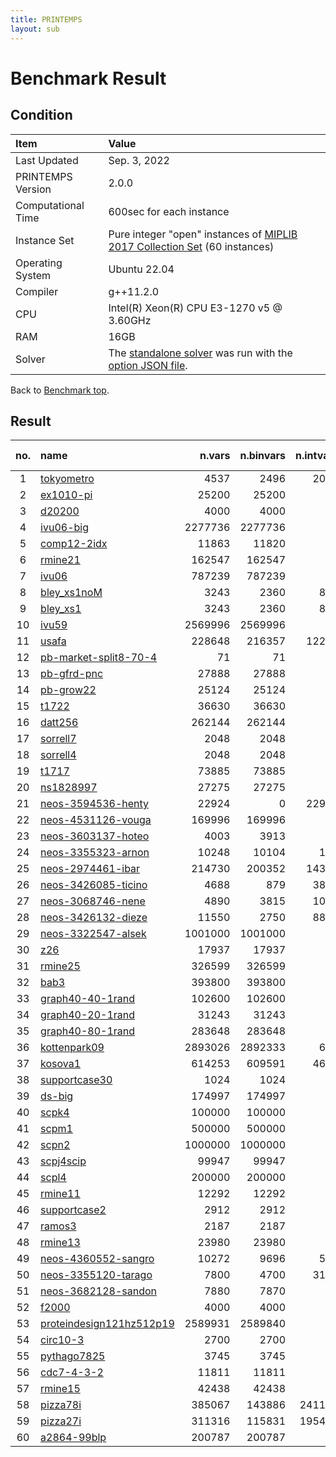 ```yaml
---
title: PRINTEMPS
layout: sub
---
```


# Benchmark Result

## Condition
| Item               | Value                                                                                                                                              |
|:-------------------|:---------------------------------------------------------------------------------------------------------------------------------------------------|
| Last Updated       | Sep. 3, 2022                                                                                                                                       |
| PRINTEMPS Version  | 2.0.0                                                                                                                                              |
| Computational Time | 600sec for each instance                                                                                                                           |
| Instance Set       | Pure integer "open" instances of [MIPLIB 2017 Collection Set](https://miplib.zib.de/tag_collection.html) (60 instances)                            |
| Operating System   | Ubuntu 22.04                                                                                                                                       |
| Compiler           | g++11.2.0                                                                                                                                          |
| CPU                | Intel(R) Xeon(R) CPU E3-1270 v5 @ 3.60GHz                                                                                                          |
| RAM                | 16GB                                                                                                                                               |
| Solver             | The [standalone solver](https://snowberryfield.github.io/printemps/#standalone-solver) was run with the [option JSON file](benchmark_option.json). |

Back to [Benchmark top](../../../).

## Result
| no. | name                                                                                             |  n.vars | n.binvars | n.intvars | n.contvars | n.constrs |         found feas.          |                       obj.(viol.) |          known best |
|:---:|:-------------------------------------------------------------------------------------------------|--------:|----------:|----------:|-----------:|----------:|:----------------------------:|----------------------------------:|--------------------:|
|  1  | [tokyometro](https://miplib.zib.de/instance_details_tokyometro.html)                             |    4537 |      2496 |      2041 |          0 |      7719 | <font color=green>Yes</font> |                            9339.7 |   8263.099999999999 |
|  2  | [ex1010-pi](https://miplib.zib.de/instance_details_ex1010-pi.html)                               |   25200 |     25200 |         0 |          0 |      1468 | <font color=green>Yes</font> |                             246.0 |               235.0 |
|  3  | [d20200](https://miplib.zib.de/instance_details_d20200.html)                                     |    4000 |      4000 |         0 |          0 |      1502 | <font color=green>Yes</font> |                           12591.0 |             12240.0 |
|  4  | [ivu06-big](https://miplib.zib.de/instance_details_ivu06-big.html)                               | 2277736 |   2277736 |         0 |          0 |      1177 | <font color=green>Yes</font> |                          191.3877 |              140.74 |
|  5  | [comp12-2idx](https://miplib.zib.de/instance_details_comp12-2idx.html)                           |   11863 |     11820 |        43 |          0 |     16803 | <font color=green>Yes</font> |                             397.0 |               291.0 |
|  6  | [rmine21](https://miplib.zib.de/instance_details_rmine21.html)                                   |  162547 |    162547 |         0 |          0 |   1441651 | <font color=green>Yes</font> |                         -526.9964 |  -10618.75083837232 |
|  7  | [ivu06](https://miplib.zib.de/instance_details_ivu06.html)                                       |  787239 |    787239 |         0 |          0 |      1177 | <font color=green>Yes</font> |                          195.6043 |              142.86 |
|  8  | [bley_xs1noM](https://miplib.zib.de/instance_details_bley_xs1noM.html)                           |    3243 |      2360 |       883 |          0 |      3290 | <font color=green>Yes</font> |                         4267669.0 |          3873690.77 |
|  9  | [bley_xs1](https://miplib.zib.de/instance_details_bley_xs1.html)                                 |    3243 |      2360 |       883 |          0 |      3290 | <font color=green>Yes</font> |                         4250066.0 |   3940855.469999999 |
| 10  | [ivu59](https://miplib.zib.de/instance_details_ivu59.html)                                       | 2569996 |   2569996 |         0 |          0 |      3436 | <font color=green>Yes</font> |                          3066.042 |               931.0 |
| 11  | [usafa](https://miplib.zib.de/instance_details_usafa.html)                                       |  228648 |    216357 |     12291 |          0 |   1377561 | <font color=green>Yes</font> |                          26728.94 |      160.1671357657 |
| 12  | [pb-market-split8-70-4](https://miplib.zib.de/instance_details_pb-market-split8-70-4.html)       |      71 |        71 |         0 |          0 |        17 |  <font color=gray>No</font>  |     <font color=red>(40.0)</font> |                None |
| 13  | [pb-gfrd-pnc](https://miplib.zib.de/instance_details_pb-gfrd-pnc.html)                           |   27888 |     27888 |         0 |          0 |       874 |  <font color=gray>No</font>  |   <font color=red>(8128.0)</font> |              8890.0 |
| 14  | [pb-grow22](https://miplib.zib.de/instance_details_pb-grow22.html)                               |   25124 |     25124 |         0 |          0 |      1320 | <font color=green>Yes</font> |                               0.0 |           -415243.0 |
| 15  | [t1722](https://miplib.zib.de/instance_details_t1722.html)                                       |   36630 |     36630 |         0 |          0 |       338 | <font color=green>Yes</font> |                          122952.0 |            109137.0 |
| 16  | [datt256](https://miplib.zib.de/instance_details_datt256.html)                                   |  262144 |    262144 |         0 |          0 |     11077 |  <font color=gray>No</font>  |    <font color=red>(143.0)</font> |                None |
| 17  | [sorrell7](https://miplib.zib.de/instance_details_sorrell7.html)                                 |    2048 |      2048 |         0 |          0 |     78848 | <font color=green>Yes</font> |                            -189.0 |              -196.0 |
| 18  | [sorrell4](https://miplib.zib.de/instance_details_sorrell4.html)                                 |    2048 |      2048 |         0 |          0 |    504451 | <font color=green>Yes</font> |                             -23.0 |               -24.0 |
| 19  | [t1717](https://miplib.zib.de/instance_details_t1717.html)                                       |   73885 |     73885 |         0 |          0 |       551 | <font color=green>Yes</font> |                          217181.0 |            158260.0 |
| 20  | [ns1828997](https://miplib.zib.de/instance_details_ns1828997.html)                               |   27275 |     27275 |         0 |          0 |     81725 | <font color=green>Yes</font> |                              45.0 |                 9.0 |
| 21  | [neos-3594536-henty](https://miplib.zib.de/instance_details_neos-3594536-henty.html)             |   22924 |         0 |     22924 |          0 |     21280 |  <font color=gray>No</font>  |     <font color=red>(96.0)</font> |            401224.0 |
| 22  | [neos-4531126-vouga](https://miplib.zib.de/instance_details_neos-4531126-vouga.html)             |  169996 |    169996 |         0 |          0 |      7694 |  <font color=gray>No</font>  |      <font color=red>(6.0)</font> |      525053.6089188 |
| 23  | [neos-3603137-hoteo](https://miplib.zib.de/instance_details_neos-3603137-hoteo.html)             |    4003 |      3913 |        90 |          0 |     10510 |  <font color=gray>No</font>  |     <font color=red>(21.0)</font> |                None |
| 24  | [neos-3355323-arnon](https://miplib.zib.de/instance_details_neos-3355323-arnon.html)             |   10248 |     10104 |       144 |          0 |     21216 |  <font color=gray>No</font>  |     <font color=red>(34.0)</font> |                None |
| 25  | [neos-2974461-ibar](https://miplib.zib.de/instance_details_neos-2974461-ibar.html)               |  214730 |    200352 |     14378 |          0 |    214107 | <font color=green>Yes</font> |                       637327600.0 |       468906174.771 |
| 26  | [neos-3426085-ticino](https://miplib.zib.de/instance_details_neos-3426085-ticino.html)           |    4688 |       879 |      3809 |          0 |       308 | <font color=green>Yes</font> |                             228.0 |               225.0 |
| 27  | [neos-3068746-nene](https://miplib.zib.de/instance_details_neos-3068746-nene.html)               |    4890 |      3815 |      1075 |          0 |      4664 | <font color=green>Yes</font> |                        70306700.0 |   61910283.68794999 |
| 28  | [neos-3426132-dieze](https://miplib.zib.de/instance_details_neos-3426132-dieze.html)             |   11550 |      2750 |      8800 |          0 |       570 | <font color=green>Yes</font> |                             413.0 |               407.0 |
| 29  | [neos-3322547-alsek](https://miplib.zib.de/instance_details_neos-3322547-alsek.html)             | 1001000 |   1001000 |         0 |          0 |      2000 | <font color=gray>N/A</font>  |       <font color=gray>N/A</font> |               400.0 |
| 30  | [z26](https://miplib.zib.de/instance_details_z26.html)                                           |   17937 |     17937 |         0 |          0 |    850513 | <font color=green>Yes</font> |                           -1108.0 |             -1192.0 |
| 31  | [rmine25](https://miplib.zib.de/instance_details_rmine25.html)                                   |  326599 |    326599 |         0 |          0 |   2953849 | <font color=green>Yes</font> |                         -215.4412 |  -15541.66928749976 |
| 32  | [bab3](https://miplib.zib.de/instance_details_bab3.html)                                         |  393800 |    393800 |         0 |          0 |     23069 |  <font color=gray>No</font>  |     <font color=red>(94.0)</font> |        -656214.9542 |
| 33  | [graph40-40-1rand](https://miplib.zib.de/instance_details_graph40-40-1rand.html)                 |  102600 |    102600 |         0 |          0 |    360900 | <font color=green>Yes</font> |                              -7.0 |                -9.0 |
| 34  | [graph40-20-1rand](https://miplib.zib.de/instance_details_graph40-20-1rand.html)                 |   31243 |     31243 |         0 |          0 |     99067 | <font color=green>Yes</font> |                             -15.0 |               -15.0 |
| 35  | [graph40-80-1rand](https://miplib.zib.de/instance_details_graph40-80-1rand.html)                 |  283648 |    283648 |         0 |          0 |   1050112 | <font color=green>Yes</font> |                              -5.0 |                -7.0 |
| 36  | [kottenpark09](https://miplib.zib.de/instance_details_kottenpark09.html)                         | 2893026 |   2892333 |       693 |          0 |    325547 |  <font color=gray>No</font>  |   <font color=red>(5334.0)</font> |              1715.0 |
| 37  | [kosova1](https://miplib.zib.de/instance_details_kosova1.html)                                   |  614253 |    609591 |      4662 |          0 |    304931 |  <font color=gray>No</font>  |   <font color=red>(5002.0)</font> |               293.0 |
| 38  | [supportcase30](https://miplib.zib.de/instance_details_supportcase30.html)                       |    1024 |      1024 |         0 |          0 |      1028 |  <font color=gray>No</font>  |     <font color=red>(16.0)</font> |                None |
| 39  | [ds-big](https://miplib.zib.de/instance_details_ds-big.html)                                     |  174997 |    174997 |         0 |          0 |      1042 | <font color=green>Yes</font> |                          1876.989 |    195.498997075249 |
| 40  | [scpk4](https://miplib.zib.de/instance_details_scpk4.html)                                       |  100000 |    100000 |         0 |          0 |      2000 | <font color=green>Yes</font> |                             327.0 |               321.0 |
| 41  | [scpm1](https://miplib.zib.de/instance_details_scpm1.html)                                       |  500000 |    500000 |         0 |          0 |      5000 | <font color=green>Yes</font> |                             602.0 |               554.0 |
| 42  | [scpn2](https://miplib.zib.de/instance_details_scpn2.html)                                       | 1000000 |   1000000 |         0 |          0 |      5000 | <font color=green>Yes</font> |                             590.0 |               516.0 |
| 43  | [scpj4scip](https://miplib.zib.de/instance_details_scpj4scip.html)                               |   99947 |     99947 |         0 |          0 |      1000 | <font color=green>Yes</font> |                             133.0 |               128.0 |
| 44  | [scpl4](https://miplib.zib.de/instance_details_scpl4.html)                                       |  200000 |    200000 |         0 |          0 |      2000 | <font color=green>Yes</font> |                             273.0 |               262.0 |
| 45  | [rmine11](https://miplib.zib.de/instance_details_rmine11.html)                                   |   12292 |     12292 |         0 |          0 |     97389 | <font color=green>Yes</font> |                         -2465.578 |        -2508.404144 |
| 46  | [supportcase2](https://miplib.zib.de/instance_details_supportcase2.html)                         |    2912 |      2912 |         0 |          0 |    597385 |  <font color=gray>No</font>  |      <font color=red>(1.0)</font> |                65.0 |
| 47  | [ramos3](https://miplib.zib.de/instance_details_ramos3.html)                                     |    2187 |      2187 |         0 |          0 |      2187 | <font color=green>Yes</font> |                             219.0 |               192.0 |
| 48  | [rmine13](https://miplib.zib.de/instance_details_rmine13.html)                                   |   23980 |     23980 |         0 |          0 |    197155 | <font color=green>Yes</font> |                          -2103.76 | -3495.3706624382535 |
| 49  | [neos-4360552-sangro](https://miplib.zib.de/instance_details_neos-4360552-sangro.html)           |   10272 |      9696 |       576 |          0 |     46012 |  <font color=gray>No</font>  |      <font color=red>(5.0)</font> |                -8.0 |
| 50  | [neos-3355120-tarago](https://miplib.zib.de/instance_details_neos-3355120-tarago.html)           |    7800 |      4700 |      3100 |          0 |     86633 |  <font color=gray>No</font>  | <font color=red>(982690.9)</font> | -11115965.664625322 |
| 51  | [neos-3682128-sandon](https://miplib.zib.de/instance_details_neos-3682128-sandon.html)           |    7880 |      7870 |        10 |          0 |     14920 | <font color=green>Yes</font> |                        38963880.0 |          34666770.0 |
| 52  | [f2000](https://miplib.zib.de/instance_details_f2000.html)                                       |    4000 |      4000 |         0 |          0 |     10500 |  <font color=gray>No</font>  |      <font color=red>(9.0)</font> |              1810.0 |
| 53  | [proteindesign121hz512p19](https://miplib.zib.de/instance_details_proteindesign121hz512p19.html) | 2589931 |   2589840 |        91 |          0 |       301 | <font color=gray>N/A</font>  |       <font color=gray>N/A</font> |              3382.0 |
| 54  | [circ10-3](https://miplib.zib.de/instance_details_circ10-3.html)                                 |    2700 |      2700 |         0 |          0 |     42620 | <font color=green>Yes</font> |                             392.0 |               280.0 |
| 55  | [pythago7825](https://miplib.zib.de/instance_details_pythago7825.html)                           |    3745 |      3745 |         0 |          0 |     14672 |  <font color=gray>No</font>  |     <font color=red>(15.0)</font> |                None |
| 56  | [cdc7-4-3-2](https://miplib.zib.de/instance_details_cdc7-4-3-2.html)                             |   11811 |     11811 |         0 |          0 |     14478 | <font color=green>Yes</font> |                            -289.0 |              -289.0 |
| 57  | [rmine15](https://miplib.zib.de/instance_details_rmine15.html)                                   |   42438 |     42438 |         0 |          0 |    358395 | <font color=green>Yes</font> |                         -1375.607 |  -5018.819990999996 |
| 58  | [pizza78i](https://miplib.zib.de/instance_details_pizza78i.html)                                 |  385067 |    143886 |    241181 |          0 |    443776 | <font color=gray>N/A</font>  |       <font color=gray>N/A</font> |            564039.0 |
| 59  | [pizza27i](https://miplib.zib.de/instance_details_pizza27i.html)                                 |  311316 |    115831 |    195485 |          0 |    359835 | <font color=gray>N/A</font>  |       <font color=gray>N/A</font> |            701882.0 |
| 60  | [a2864-99blp](https://miplib.zib.de/instance_details_a2864-99blp.html)                           |  200787 |    200787 |         0 |          0 |     22117 | <font color=green>Yes</font> |                            -257.0 |              -257.0 |
